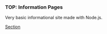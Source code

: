 ### TOP: Information Pages
Very basic informational site made with Node.js.

[Section](https://www.theodinproject.com/lessons/nodejs-basic-informational-site)
